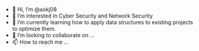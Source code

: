 - 👋 Hi, I’m @aokj08
- 👀 I’m interested in Cyber Security and Network Security
- 🌱 I’m currently learning how to apply data structures to existing projects to optimize them.
- 💞️ I’m looking to collaborate on ...
- 📫 How to reach me ...

<!---
aokj08/aokj08 is a ✨ special ✨ repository because its `README.md` (this file) appears on your GitHub profile.
You can click the Preview link to take a look at your changes.
--->
